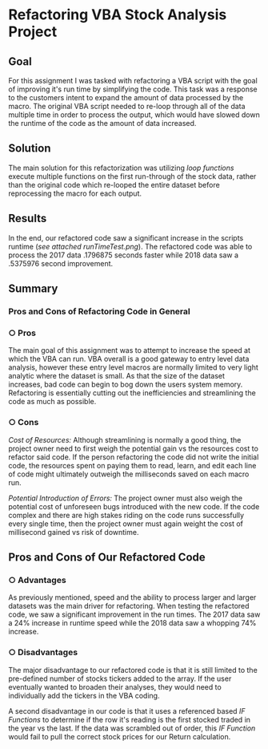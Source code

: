 # Refactoring VBA Stock Analysis Project

## **Goal**

For this assignment I was tasked with refactoring a VBA script with the goal of improving it's run time by simplifying the code. This task was a response to the customers intent to expand the amount of data processed by the macro. The original VBA script needed to re-loop through all of the data multiple time in order to process the output, which would have slowed down the runtime of the code as the amount of data increased.

## **Solution**

The main solution for this refactorization was utilizing _loop functions_ execute multiple functions on the first run-through of the stock data, rather than the original code which re-looped the entire dataset before reprocessing the macro for each output.

## **Results**

In the end, our refactored code saw a significant increase in the scripts runtime (_see attached runTimeTest.png_). The refactored code was able to process the 2017 data .1796875 seconds faster while 2018 data saw a .5375976 second improvement.


## **Summary**

### **Pros and Cons of Refactoring Code in General**

### ○ Pros

The main goal of this assignment was to attempt to increase the speed at which the VBA can run. VBA overall is a good gateway to entry level data analysis, however these entry level macros are normally limited to very light analytic where the dataset is small. As that the size of the dataset increases, bad code can begin to bog down the users system memory. Refactoring is essentially cutting out the inefficiencies and streamlining the code as much as possible.

### ○ Cons

_Cost of Resources:_ Although streamlining is normally a good thing, the project owner need to first weigh the potential gain vs the resources cost to refactor said code. If the person refactoring the code did not write the initial code, the resources spent on paying them to read, learn, and edit each line of code might ultimately outweigh the milliseconds saved on each macro run.

_Potential Introduction of Errors:_ The project owner must also weigh the potential cost of unforeseen bugs introduced with the new code. If the code complex and there are high stakes riding on the code runs successfully every single time, then the project owner must again weight the cost of millisecond gained vs risk of downtime.
		
## **Pros and Cons of Our Refactored Code**

### **○ Advantages**
As previously mentioned, speed and the ability to process larger and larger datasets was the main driver for refactoring. When testing the refactored code, we saw a significant improvement in the run times. The 2017 data saw a 24% increase in runtime speed while the 2018 data saw a whopping 74% increase.

### **○ Disadvantages**
The major disadvantage to our refactored code is that it is still limited to the pre-defined number of stocks tickers added to the array. If the user eventually wanted to broaden their analyses, they would need to individually add the tickers in the VBA coding.
			
A second disadvantage in our code is that it uses a referenced based _IF Functions_ to determine if the row it's reading is the first stocked traded in the year vs the last. If the data was scrambled out of order, this _IF Function_ would fail to pull the correct stock prices for our Return calculation.
